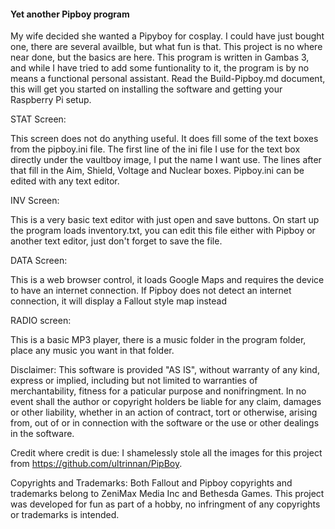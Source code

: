 #### Yet another Pipboy program

My wife decided she wanted a Pipyboy for cosplay. I could have just bought one, there are several availble, but what fun is that. This project is no where near done, but the basics are here. This program is written in Gambas 3, and while I have tried to add some funtionality to it, the program is by no means a functional personal assistant. Read the Build-Pipboy.md document, this will get you started on installing the software and getting your Raspberry Pi setup.

STAT Screen:

This screen does not do anything useful. It does fill some of the text boxes from the pipboy.ini file. The first line of the ini file I use for the text box directly under the vaultboy image, I put the name I want use. The lines after that fill in the Aim, Shield, Voltage and Nuclear boxes. Pipboy.ini can be edited with any text editor.

INV Screen:

This is a very basic text editor with just open and save buttons. On start up the program loads inventory.txt, you can edit this file either with Pipboy or another text editor, just don't forget to save the file.

DATA Screen:

This is a web browser control, it loads Google Maps and requires the device to have an internet connection. If Pipboy does not detect an internet connection, it will display a Fallout style map instead

RADIO screen:

This is a basic MP3 player, there is a music folder in the program folder, place any music you want in that folder.


Disclaimer: This software is provided "AS IS", without warranty of any kind, express or implied, including but not limited to warranties of merchantability, fitness for a paticular purpose and nonifringment. In no event shall the author or copyright holders be liable for any claim, damages or other liability, whether in an action of contract, tort or otherwise, arising from, out of or in connection with the software or the use or other dealings in the software.

Credit where credit is due:
I shamelessly stole all the images for this project from https://github.com/ultrinnan/PipBoy.

Copyrights and Trademarks:
Both Fallout and Pipboy copyrights and trademarks belong to ZeniMax Media Inc and Bethesda Games. This project was developed for fun as part of a hobby, no infringment of any copyrights or trademarks is intended.